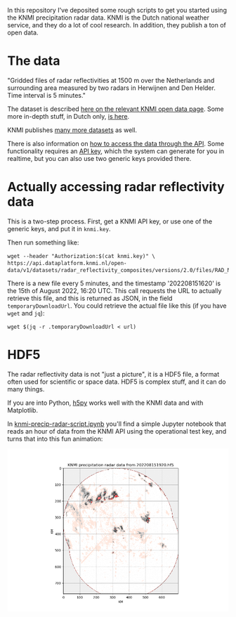In this repository I've deposited some rough scripts to get you started
using the KNMI precipitation radar data. KNMI is the Dutch national weather
service, and they do a lot of cool research. In addition, they publish a ton
of open data.

# The data
"Gridded files of radar reflectivities at 1500 m over the Netherlands and
surrounding area measured by two radars in Herwijnen and Den Helder.  Time
interval is 5 minutes."

The dataset is described [here on the relevant KNMI open data
page](https://dataplatform.knmi.nl/dataset/radar-reflectivity-composites-2-0).
Some more in-depth stuff, in Dutch only, [is
here](https://www.knmidata.nl/data-services/knmi-producten-overzicht/radar-producten/data-product-1).

KNMI publishes [many more
datasets](https://dataplatform.knmi.nl/organization/knmi) as well. 

There is also information on [how to access the data through the
API](https://developer.dataplatform.knmi.nl/). Some functionality requires
an [API
key](https://developer.dataplatform.knmi.nl/get-started#obtain-an-api-key),
which the system can generate for you in realtime, but you can also use two
generic keys provided there.

# Actually accessing radar reflectivity data
This is a two-step process. First, get a KNMI API key, or use one of the
generic keys, and put it in `knmi.key`.

Then run something like:

```
wget --header "Authorization:$(cat knmi.key)" \
https://api.dataplatform.knmi.nl/open-data/v1/datasets/radar_reflectivity_composites/versions/2.0/files/RAD_NL25_PCP_NA_202208151620.h5/url
```

There is a new file every 5 minutes, and the timestamp '202208151620' is the
15th of August 2022, 16:20 UTC.  This call requests the URL to actually retrieve
this file, and this is returned as JSON, in the field
`temporaryDownloadUrl`.  You could retrieve the actual file like this (if
you have `wget` and `jq`):

```
wget $(jq -r .temporaryDownloadUrl < url)
```

# HDF5
The radar reflectivity data is not "just a picture", it is a HDF5 file, a
format often used for scientific or space data.  HDF5 is complex stuff, and
it can do many things.

If you are into Python, [h5py](https://www.h5py.org/) works well with the
KNMI data and with Matplotlib. 

In [knmi-precip-radar-script.ipynb](knmi-precip-radar-script.ipynb) you'll find a simple
Jupyter notebook that reads an
hour of data from the KNMI API using the operational test key, and turns
that into this fun animation:

![](dutchrain.gif)


